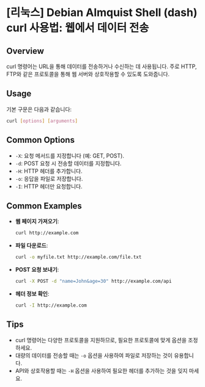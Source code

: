 # [리눅스] Debian Almquist Shell (dash) curl 사용법: 웹에서 데이터 전송

## Overview
curl 명령어는 URL을 통해 데이터를 전송하거나 수신하는 데 사용됩니다. 주로 HTTP, FTP와 같은 프로토콜을 통해 웹 서버와 상호작용할 수 있도록 도와줍니다.

## Usage
기본 구문은 다음과 같습니다:

```bash
curl [options] [arguments]
```

## Common Options
- `-X`: 요청 메서드를 지정합니다 (예: GET, POST).
- `-d`: POST 요청 시 전송할 데이터를 지정합니다.
- `-H`: HTTP 헤더를 추가합니다.
- `-o`: 응답을 파일로 저장합니다.
- `-I`: HTTP 헤더만 요청합니다.

## Common Examples
- **웹 페이지 가져오기**:
  ```bash
  curl http://example.com
  ```

- **파일 다운로드**:
  ```bash
  curl -o myfile.txt http://example.com/file.txt
  ```

- **POST 요청 보내기**:
  ```bash
  curl -X POST -d "name=John&age=30" http://example.com/api
  ```

- **헤더 정보 확인**:
  ```bash
  curl -I http://example.com
  ```

## Tips
- curl 명령어는 다양한 프로토콜을 지원하므로, 필요한 프로토콜에 맞게 옵션을 조정하세요.
- 대량의 데이터를 전송할 때는 `-o` 옵션을 사용하여 파일로 저장하는 것이 유용합니다.
- API와 상호작용할 때는 `-H` 옵션을 사용하여 필요한 헤더를 추가하는 것을 잊지 마세요.